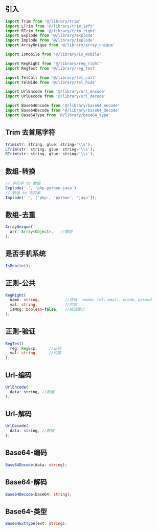 ## 引入
```javascript
import Trim from '@/library/trim'
import LTrim from '@/library/trim_left'
import RTrim from '@/library/trim_right'
import Explode from '@/library/explode'
import Implode from '@/library/implode'
import ArrayUnique from '@/library/array_unique'

import IsMobile from '@/library/is_mobile'

import RegRight from '@/library/reg_right'
import RegTest from '@/library/reg_test'

import TelCall from '@/library/tel_call'
import TelHide from '@/library/tel_hide'

import UrlEncode from '@/library/url_encode'
import UrlDecode from '@/library/url_decode'

import Base64Encode from '@/library/base64_encode'
import Base64Decode from '@/library/base64_decode'
import Base64Type from '@/library/base64_type'
```

## Trim 去首尾字符
```javascript
Trim(str: string, glue: string='\\s');
LTrim(str: string, glue: string='\\s');
RTrim(str: string, glue: string='\\s');
```

## 数组-转换
```javascript
// 字符串 to 数组
Explode('-', 'php-python-java')
// 数组 to 字符串
Implode(' ', ['php', 'python', 'java']);
```

## 数组-去重
```typescript
ArrayUnique(
  arr: Array<Object>,   //数组
);
```

## 是否手机系统
```typescript
IsMobile();
```

## 正则-公共
```typescript
RegRight(
  name: string,           //项目: uname、tel、email、vcode、passwd
  val: string,            //内容
  isMsg: boolean=false,   //错误提示
);
```

## 正则-验证
```typescript
RegTest(
  reg: RegExp,     //正则
  val: string,     //内容
);
```

## Url-编码
```javascript
UrlEncode(
  data: string, //数据
);
```
## Url-解码
```javascript
UrlDecode(
  data: string, //数据
);
```

## Base64-编码
```typescript
Base64Encode(data: string);
```
## Base64-解码
```typescript
Base64Decode(base64: string);
```
## Base64-类型
```typescript
Base64ExtType(ext: string);
```